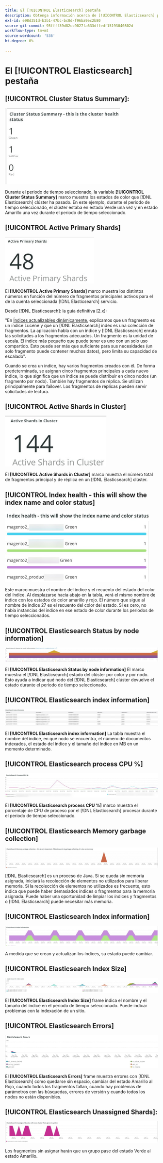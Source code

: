 ```yaml
---
title: El [!UICONTROL Elasticsearch] pestaña
description: Obtenga información acerca de [!UICONTROL Elasticsearch] pestaña de [!DNL Observation for Adobe Commerce].
exl-id: e98d351d-b3b1-47bc-bc0d-f96ba9ec2b80
source-git-commit: 95ffff39d82cc9027fa633dffedf15193040802d
workflow-type: tm+mt
source-wordcount: '536'
ht-degree: 0%

---
```


# El [!UICONTROL Elasticsearch] pestaña

## [!UICONTROL Cluster Status Summary]:

![Resumen del estado del clúster](../../assets/tools/cluster-status-summary.jpg)

Durante el periodo de tiempo seleccionado, la variable **[!UICONTROL Cluster Status Summary]** marco muestra los estados de color que [!DNL Elasticsearch] clúster ha pasado. En este ejemplo, durante el periodo de tiempo seleccionado, el clúster estaba en estado Verde una vez y en estado Amarillo una vez durante el periodo de tiempo seleccionado.

## [!UICONTROL Active Primary Shards]

![Recursos compartidos principales activos](../../assets/tools/active-primary-shards.jpg)

El **[!UICONTROL Active Primary Shards]** marco muestra los distintos números en función del número de fragmentos principales activos para el de la cuenta seleccionada [!DNL Elasticsearch] servicio.

Desde [!DNL Elasticsearch]: la guía definitiva [2.x]:

&quot;En [Índices actualizables dinámicamente](https://www.elastic.co/guide/en/elasticsearch/guide/2.x/dynamic-indices.html), explicamos que un fragmento es un índice Lucene y que un [!DNL Elasticsearch] index es una colección de fragmentos. La aplicación habla con un índice y [!DNL Elasticsearch] enruta las solicitudes a los fragmentos adecuados. Un fragmento es la unidad de escala. El índice más pequeño que puede tener es uno con un solo uso compartido. Esto puede ser más que suficiente para sus necesidades (un solo fragmento puede contener muchos datos), pero limita su capacidad de escalado&quot;.

Cuando se crea un índice, hay varios fragmentos creados con él. De forma predeterminada, se asignan cinco fragmentos principales a cada nuevo índice, lo que significa que un índice se puede distribuir en cinco nodos (un fragmento por nodo). También hay fragmentos de réplica. Se utilizan principalmente para failover. Los fragmentos de réplicas pueden servir solicitudes de lectura.

## [!UICONTROL Active Shards in Cluster]

![Recursos compartidos activos en el clúster](../../assets/tools/active-shards-in-cluster.jpg)

El **[!UICONTROL Active Shards in Cluster]** marco muestra el número total de fragmentos principal y de réplica en un [!DNL Elasticsearch] clúster.

## [!UICONTROL Index health - this will show the index name and color status]

![Estado del índice](../../assets/tools/index-health.jpg)

Este marco muestra el nombre del índice y el recuento del estado del color del índice. Al desplazarse hacia abajo en la tabla, verá el mismo nombre de índice con los estados de color amarillo y rojo. El número que sigue al nombre de índice 27 es el recuento del color del estado. Si es cero, no había instancias del índice en ese estado de color durante los periodos de tiempo seleccionados.

## [!UICONTROL Elasticsearch Status by node information]

![Estado del Elasticsearch](../../assets/tools/elasticsearch-status-by-node.jpg)

El **[!UICONTROL Elasticsearch Status by node information]** El marco muestra el [!DNL Elasticsearch] estado del clúster por color y por nodo. Esto ayuda a indicar qué nodo del [!DNL Elasticsearch] clúster devuelve el estado durante el periodo de tiempo seleccionado.

## [!UICONTROL Elasticsearch index information]

![información del índice del Elasticsearch](../../assets/tools/elasticsearch-tab-elasticsearch-index-information-image-1.jpg)

El **[!UICONTROL Elasticsearch index information]** La tabla muestra el nombre del índice, en qué nodo se encuentra, el número de documentos indexados, el estado del índice y el tamaño del índice en MB en un momento determinado.

## [!UICONTROL Elasticsearch process CPU %]

![CPU de proceso de Elasticsearch](../../assets/tools/elasticsearch-process-cpu.jpg)

El **[!UICONTROL Elasticsearch process CPU %]** marco muestra el porcentaje de CPU de proceso por el [!DNL Elasticsearch] procesar durante el periodo de tiempo seleccionado.

## [!UICONTROL Elasticsearch Memory garbage collection]

![Elasticsearch Basura de memoria](../../assets/tools/elasticsearch-memory-garbage.jpg)

[!DNL Elasticsearch] es un proceso de Java. Si se queda sin memoria asignada, iniciará la recolección de elementos no utilizados para liberar memoria. Si la recolección de elementos no utilizados es frecuente, esto indica que puede haber demasiados índices o fragmentos para la memoria asignada. Puede haber una oportunidad de limpiar los índices y fragmentos o [!DNL Elasticsearch] puede necesitar más memoria.

## [!UICONTROL Elasticsearch Index information]

![Información del índice del Elasticsearch](../../assets/tools/elasticsearch-index-information-2.jpg)

A medida que se crean y actualizan los índices, su estado puede cambiar.

## [!UICONTROL Elasticsearch Index Size]

![Tamaño del índice del Elasticsearch](../../assets/tools/elasticsearch-index-size.jpg)

El **[!UICONTROL Elasticsearch Index Size]** frame indica el nombre y el tamaño del índice en el periodo de tiempo seleccionado. Puede indicar problemas con la indexación de un sitio.

## [!UICONTROL Elasticsearch Errors]

![Errores del Elasticsearch](../../assets/tools/elasticsearch-tab-elasticsearch-errors.jpg)

El **[!UICONTROL Elasticsearch Errors]** frame muestra errores con [!DNL Elasticsearch] como quedarse sin espacio, cambiar del estado Amarillo al Rojo, cuando todos los fragmentos fallan, cuando hay problemas de parámetros con las búsquedas, errores de versión y cuando todos los nodos no están disponibles.

## [!UICONTROL Elasticsearch Unassigned Shards]:

![Elasticsearch de fragmentos sin asignar](../../assets/tools/elasticsearch-unassigned-shards.jpg)

Los fragmentos sin asignar harán que un grupo pase del estado Verde al estado Amarillo.
